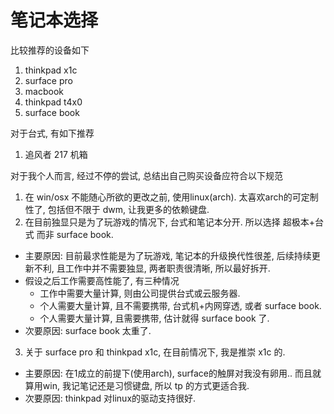 # 笔记本选择

比较推荐的设备如下
1. thinkpad x1c
2. surface pro
3. macbook
4. thinkpad t4x0
5. surface book

对于台式, 有如下推荐
1. 追风者 217 机箱

对于我个人而言, 经过不停的尝试, 总结出自己购买设备应符合以下规范
1. 在 win/osx 不能随心所欲的更改之前, 使用linux(arch). 太喜欢arch的可定制性了, 包括但不限于 dwm, 让我更多的依赖键盘.
2. 在目前独显只是为了玩游戏的情况下, 台式和笔记本分开. 所以选择 超极本+台式 而非 surface book.
  - 主要原因: 目前最求性能是为了玩游戏, 笔记本的升级换代性很差, 后续持续更新不利, 且工作中并不需要独显, 两者职责很清晰, 所以最好拆开.
  - 假设之后工作需要高性能了, 有三种情况
    - 工作中需要大量计算, 则由公司提供台式或云服务器.
    - 个人需要大量计算, 且不需要携带, 台式机+内网穿透, 或者 surface book.
    - 个人需要大量计算, 且需要携带, 估计就得 surface book 了.
  - 次要原因: surface book 太重了.
3. 关于 surface pro 和 thinkpad x1c, 在目前情况下, 我是推崇 x1c 的.
  - 主要原因: 在1成立的前提下(使用arch), surface的触屏对我没有卵用.. 而且就算用win, 我记笔记还是习惯键盘, 所以 tp 的方式更适合我.
  - 次要原因: thinkpad 对linux的驱动支持很好.
